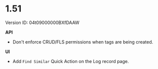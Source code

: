 # 1.51

Version ID: 04t09000000BXfDAAW

**API**

-   Don't enforce CRUD/FLS permissions when tags are being created.

**UI**

-   Add `Find Similar` Quick Action on the Log record page.
